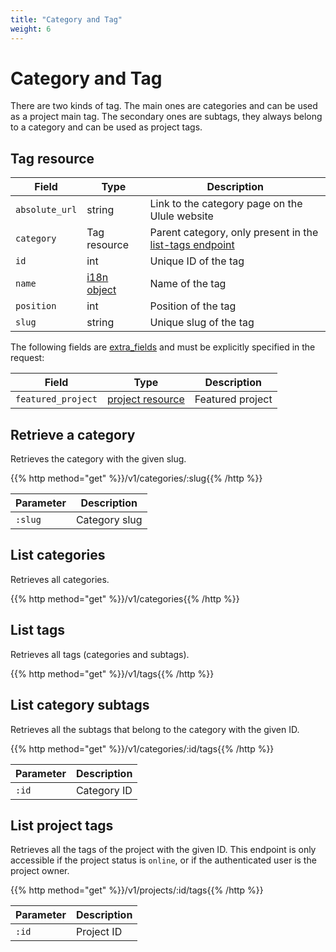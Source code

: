 ```yaml
---
title: "Category and Tag"
weight: 6
---
```


# Category and Tag

There are two kinds of tag. The main ones are categories and can be used as a project main tag. The secondary ones are subtags, they always belong to a category and can be used as project tags.

## Tag resource

| Field          | Type                 | Description                                                           |
| -------------- | -------------------- | --------------------------------------------------------------------- |
| `absolute_url` | string               | Link to the category page on the Ulule website                        |
| `category`     | Tag resource         | Parent category, only present in the [list-tags endpoint](#list-tags) |
| `id`           | int                  | Unique ID of the tag                                                  |
| `name`         | [i18n object](#i18n) | Name of the tag                                                       |
| `position`     | int                  | Position of the tag                                                   |
| `slug`         | string               | Unique slug of the tag                                                |

The following fields are [extra_fields](#extra-fields) and must be explicitly specified in the request:

| Field              | Type                                  | Description      |
| ------------------ | ------------------------------------- | ---------------- |
| `featured_project` | [project resource](#project-resource) | Featured project |

## Retrieve a category

Retrieves the category with the given slug.

{{% http method="get" %}}/v1/categories/:slug{{% /http %}}

| Parameter | Description   |
| --------- | ------------- |
| `:slug`   | Category slug |

## List categories

Retrieves all categories.

{{% http method="get" %}}/v1/categories{{% /http %}}

## List tags

Retrieves all tags (categories and subtags).

{{% http method="get" %}}/v1/tags{{% /http %}}

## List category subtags

Retrieves all the subtags that belong to the category with the given ID.

{{% http method="get" %}}/v1/categories/:id/tags{{% /http %}}

| Parameter | Description |
| --------- | ----------- |
| `:id`     | Category ID  |

## List project tags

Retrieves all the tags of the project with the given ID. This endpoint is only accessible if the project status is `online`, or if the authenticated user is the project owner.

{{% http method="get" %}}/v1/projects/:id/tags{{% /http %}}

| Parameter | Description |
| --------- | ----------- |
| `:id`     | Project ID  |
